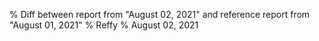 % Diff between report from "August 02, 2021" and reference report from "August 01, 2021"
% Reffy
% August 02, 2021

